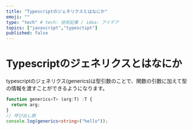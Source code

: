 ```yaml
---
title: "Typescriptのジェネリクスとはなにか"
emoji: ""
type: "tech" # tech: 技術記事 / idea: アイデア
topics: ["javascript","typesctipt"]
published: false
---
```

# Typescriptのジェネリクスとはなにか
typescriptのジェネリクス(generics)は型引数のことで、関数の引数に加えて型の情報を渡すことができるようになります。  
```typescript
function generics<T> (arg:T) :T {
  return arg;
}
// 呼び出し側
console.log(generics<string>("hello"));
```